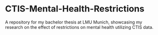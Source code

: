 # CTIS-Mental-Health-Restrictions
A repository for my bachelor thesis at LMU Munich, showcasing my research on the effect of restrictions on mental health utilizing CTIS data.
